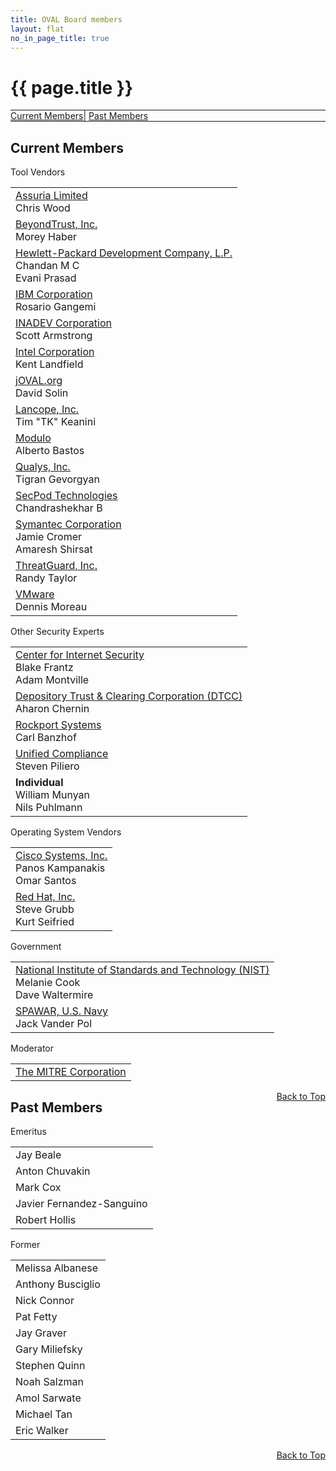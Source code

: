 ```yaml
---
title: OVAL Board members
layout: flat
no_in_page_title: true
---
```

<a name="top"></a>
<h1>{{ page.title }}</h1>
<div class="row">
	<div class="col-md-12 text-center"  style="border-top:1px solid;border-bottom:1px solid">
		<a class="btn btn-link" href="#members">Current Members</a>|
		<a class="btn btn-link" href="#past_members">Past Members</a>
	</div>
</div>
<div class="row">
	<a name="members"></a>
	<h2>Current Members</h2>
	<div class="col-md-4">
		<a name="tool_vendors"></a>
		<div class="panel panel-primary">
			<div class="panel-heading">Tool Vendors</div>
			<div class="table responsive">
				<table class="table table-striped">
					<tr>
						<td>
						<a href="http://www.assuria-online.com/" target="_blank">Assuria Limited</a>
						<div class="panel-body-sm">Chris Wood</div>
						</td>
					</tr>
					<tr>
						<td>
						<a href="http://www.beyondtrust.com/" target="_blank">BeyondTrust, Inc.</a>
						<div class="panel-body-sm">Morey Haber</div>
						</td>
					</tr>
					<tr>
						<td>
						<a href="http://www.hp.com/country/us/en/uc/welcome.html" target="_blank">Hewlett-Packard Development Company, L.P.</a>
						<div class="panel-body-sm">Chandan M C<br>Evani Prasad </div>
						</td>
					</tr>
					<tr>
						<td>
						<a href="http://www.ibm.com/" target="_blank">IBM Corporation</a>
						<div class="panel-body-sm">Rosario Gangemi</div>
						</td>
					</tr>
					<tr>
						<td>
						<a href="http://www.inadev.com/" target="_blank" >INADEV Corporation</a>
						<div class="panel-body-sm">Scott Armstrong</div>
						</td>
					</tr>
					<tr>
						<td>
						<a href="http://www.intel.com/" target="_blank">Intel Corporation</a>
						<div class="panel-body-sm">Kent Landfield</div>
						</td>
					</tr>
					<tr>
						<td>
						<a href="http://joval.org/" target="_blank">jOVAL.org</a>
						<div class="panel-body-sm">David Solin</div>
						</td>
					</tr>
					<tr>
						<td>
						<a href="http://www.lancope.com/" target="_blank">Lancope, Inc.</a>
						<div class="panel-body-sm">Tim "TK" Keanini</div>
						</td>
					</tr>
					<tr>
						<td>
						<a href="http://www.modulo.com/" target="_blank">Modulo</a>
						<div class="panel-body-sm">Alberto Bastos</div>
						</td>
					</tr>
					<tr>
						<td>
						<a href="http://www.qualys.com/" target="_blank">Qualys, Inc.</a>
						<div class="panel-body-sm">Tigran Gevorgyan</div>
						</td>
					</tr>
					<tr>
						<td>
						<a href="http://www.secpod.com/" target="_blank">SecPod Technologies</a>
						<div class="panel-body-sm">Chandrashekhar B</div>
						</td>
					</tr>
					<tr>
						<td>
						<a href="http://www.symantec.com/" target="_blank">Symantec Corporation</a>
						<div class="panel-body-sm">Jamie Cromer<br>Amaresh Shirsat</div>
						</td>
					</tr>
					<tr>
						<td>
						<a href="http://www.threatguard.com/" target="_blank">ThreatGuard, Inc.</a>
						<div class="panel-body-sm">Randy Taylor</div>
						</td>
					</tr>
					<tr>
						<td>
						<a href="http://www.vmware.com/" target="_blank">VMware</a>
						<div class="panel-body-sm">Dennis Moreau</div>
						</td>
					</tr>
				</table>
			</div>
		</div>
	</div>
	<div class="col-md-4">
		<a name="other_experts"></a>
		<div class="panel panel-primary">
			<div class="panel-heading">Other Security Experts</div>
			<div class="table responsive">
				<table class="table table-striped">
					<tr>
						<td>
						<a href="http://www.cisecurity.org/" target="_blank">Center for Internet Security</a>
						<div class="panel-body-sm">Blake Frantz<br>Adam Montville</div>
						</td>
					</tr>
					<tr>
						<td>
						<a href="http://www.dtcc.com/" target="_blank">Depository Trust &amp; Clearing Corporation (DTCC)</a>
						<div class="panel-body-sm">Aharon Chernin</div>
						</td>
					</tr>
					<tr>
						<td>
						<div class="panel-body-sm"><a href="http://www.rockportsystems.com/" target="_blank">Rockport Systems</a>
						<div class="panel-body-sm">Carl Banzhof</div>
						</td>
					</tr>
					<tr>
						<td>
						<div class="panel-body-sm"><a href="https://www.unifiedcompliance.com/" target="_blank">Unified Compliance</a>
						<div class="panel-body-sm">Steven Piliero</div>
						</td>
					</tr>
					<tr>
						<td>
						<div class="panel-body-sm"><strong>Individual</strong></div>
						<div class="panel-body-sm">William Munyan</div>
						<div class="panel-body-sm">Nils Puhlmann</div>
						</td>
					</tr>
				</table>
			</div>
		</div>
	</div>
	<div class="col-md-4">
		<a name="os_vendors"></a>
		<div class="panel panel-primary">
			<div class="panel-heading">Operating System Vendors</div>
			<div class="table responsive">
				<table class="table table-striped">
					<tr>
						<td>
						<a href="http://www.cisco.com/" target="_blank">Cisco Systems, Inc.</a>
						<div class="panel-body-sm">Panos Kampanakis<br>Omar Santos</div>
						</td>
					</tr>
					<tr>
						<td>
						<a href="http://www.redhat.com/" target="_blank">Red Hat, Inc.</a>
						<div class="panel-body-sm">Steve Grubb<br>Kurt Seifried</div>
						</td>
					</tr>
				</table>
			</div>
		</div>
		<a name="government"></a>
		<div class="panel panel-primary">
			<div class="panel-heading">Government</div>
			<div class="table responsive">
				<table class="table table-striped">
					<tr>
						<td>
						<a href="http://www.nist.gov/" target="_blank">National Institute of Standards and Technology (NIST)</a>
						<div class="panel-body-sm">Melanie Cook<br>Dave Waltermire</div>
						</td>
					</tr>
					<tr>
						<td>
						<div class="panel-body-sm"><a href="http://www.spawar.navy.mil/" target="_blank">SPAWAR, U.S. Navy</a>
						<div class="panel-body-sm">Jack Vander Pol</div>
						</td>
					</tr>
				</table>
			</div>
		</div>
		<a name="moderator"></a>
		<div class="panel panel-primary">
			<div class="panel-heading">Moderator</div>
			<div class="table responsive">
				<table class="table table-striped">
					<tr>
						<td>
						<a href="http://www.mitre.org/" target="_blank">The MITRE Corporation</a>
						</td>
					</tr>
				</table>
			</div>
		</div>
	</div>
</div>
<div style="float:right"><a class="btn btn-link" href="#top">Back to Top</a></div>
<div class="row">
<a name="past_members"></a>
<h2>Past Members</h2>
	<div class="col-md-6">
		<div class="panel panel-info">
			<div class="panel-heading">Emeritus</div>
			<div class="table responsive">
				<table class="table table-striped">
					<tr><td>Jay Beale</td></tr>
					<tr><td>Anton Chuvakin</td></tr>
					<tr><td>Mark Cox</td></tr>
					<tr><td>Javier Fernandez-Sanguino</td></tr>
					<tr><td>Robert Hollis</td></tr>
				</table>
			</div>
		</div>
	</div>
	<div class="col-md-6">
		<div class="panel panel-info">
			<div class="panel-heading">Former</div>
			<div class="table responsive">
				<table class="table table-striped">
					<tr><td>Melissa Albanese</td></tr>
					<tr><td>Anthony Busciglio</td></tr>
					<tr><td>Nick Connor</td></tr>
					<tr><td>Pat Fetty</td></tr>
					<tr><td>Jay Graver</td></tr>
					<tr><td>Gary Miliefsky</td></tr>
					<tr><td>Stephen Quinn</td></tr>
					<tr><td>Noah Salzman</td></tr>
					<tr><td>Amol Sarwate</td></tr>
					<tr><td>Michael Tan</td></tr>
					<tr><td>Eric Walker</td></tr>
				</table>
			</div>
		</div>
	</div>
</div>
<div style="float:right"><a class="btn btn-link" href="#top">Back to Top</a></div>